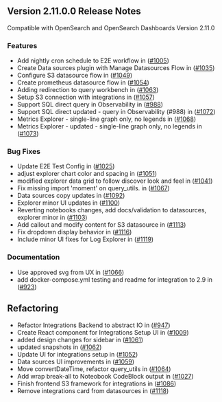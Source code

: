 ## Version 2.11.0.0 Release Notes

Compatible with OpenSearch and OpenSearch Dashboards Version 2.11.0

### Features
* Add nightly cron schedule to E2E workflow in ([#1005](https://github.com/opensearch-project/dashboards-observability/pull/1005))
* Create Data sources plugin with Manage Datasources Flow in ([#1035](https://github.com/opensearch-project/dashboards-observability/pull/1035))
* Configure S3 datasource flow  in ([#1049](https://github.com/opensearch-project/dashboards-observability/pull/1049))
* Create prometheus datasource flow  in ([#1054](https://github.com/opensearch-project/dashboards-observability/pull/1054))
* Adding redirection to query workbench in ([#1063](https://github.com/opensearch-project/dashboards-observability/pull/1063))
* Setup S3 connection with integrations in ([#1057](https://github.com/opensearch-project/dashboards-observability/pull/1057))
* Support SQL direct query in Observability in ([#988](https://github.com/opensearch-project/dashboards-observability/pull/988))
* Support SQL direct updated - query in Observability (#988) in ([#1072](https://github.com/opensearch-project/dashboards-observability/pull/1072))
* Metrics Explorer - single-line graph only, no legends in ([#1068](https://github.com/opensearch-project/dashboards-observability/pull/1068))
* Metrics Explorer - updated - single-line graph only, no legends in ([#1073](https://github.com/opensearch-project/dashboards-observability/pull/1073))

### Bug Fixes
* Update E2E Test Config in ([#1025](https://github.com/opensearch-project/dashboards-observability/pull/1025))
* adjust explorer chart color and spacing in ([#1051](https://github.com/opensearch-project/dashboards-observability/pull/1051))
* modified explorer data grid to follow discover look and feel in ([#1041](https://github.com/opensearch-project/dashboards-observability/pull/1041))
* Fix missing import 'moment' on query_utils. in ([#1067](https://github.com/opensearch-project/dashboards-observability/pull/1067))
* Data sources copy updates  in ([#1092](https://github.com/opensearch-project/dashboards-observability/pull/1092))
* Explorer minor UI updates  in ([#1100](https://github.com/opensearch-project/dashboards-observability/pull/1100))
* Reverting notebooks changes, add docs/validation to datasources, explorer minor in ([#1103](https://github.com/opensearch-project/dashboards-observability/pull/1103))
* Add callout and modify content for S3 datasource  in ([#1113](https://github.com/opensearch-project/dashboards-observability/pull/1113))
* Fix dropdown display behavior  in ([#1116](https://github.com/opensearch-project/dashboards-observability/pull/1116))
* Include minor UI fixes for Log Explorer  in ([#1119](https://github.com/opensearch-project/dashboards-observability/pull/1119))

### Documentation
* Use approved svg from UX in ([#1066](https://github.com/opensearch-project/dashboards-observability/pull/1066))
* add docker-compose.yml testing and readme for integration to 2.9 in ([#923](https://github.com/opensearch-project/dashboards-observability/pull/923))

## Refactoring
* Refactor Integrations Backend to abstract IO  in ([#947](https://github.com/opensearch-project/dashboards-observability/pull/947))
* Create React component for Integrations Setup UI  in ([#1009](https://github.com/opensearch-project/dashboards-observability/pull/1009))
* added design changes for sidebar  in ([#1061](https://github.com/opensearch-project/dashboards-observability/pull/1061))
* updated snapshots  in ([#1062](https://github.com/opensearch-project/dashboards-observability/pull/1062))
* Update UI for integrations setup in ([#1052](https://github.com/opensearch-project/dashboards-observability/pull/1052))
* Data sources UI improvements  in ([#1059](https://github.com/opensearch-project/dashboards-observability/pull/1059))
* Move convertDateTime, refactor query_utils in ([#1064](https://github.com/opensearch-project/dashboards-observability/pull/1064))
* Add wrap break-all to Noteobook CodeBlock output  in ([#1027](https://github.com/opensearch-project/dashboards-observability/pull/1027))
* Finish frontend S3 framework for integrations in ([#1086](https://github.com/opensearch-project/dashboards-observability/pull/1086))
* Remove integrations card from datasources  in ([#1118](https://github.com/opensearch-project/dashboards-observability/pull/1118))

